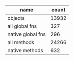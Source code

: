 | name | count |
|---|------|
| objects | 13932 |
| all global fns | 327 |
| native global fns | 296 |
| all methods | 24266 |
| native methods | 632
